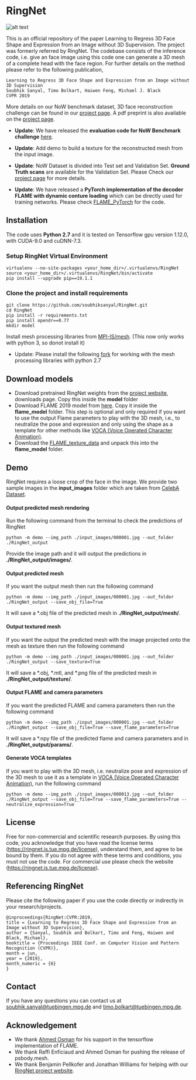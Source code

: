 # RingNet

![alt text](https://github.com/soubhiksanyal/RingNet/blob/master/gif/celeba_reconstruction.gif?raw=true)

This is an official repository of the paper Learning to Regress 3D Face Shape and Expression from an Image without 3D Supervision. The project was formerly referred by RingNet. The codebase consists of the inference code, i.e. give an face image using this code one can generate a 3D mesh of a complete head with the face region. For further details on the method please refer to the following publication,

```
Learning to Regress 3D Face Shape and Expression from an Image without 3D Supervision
Soubhik Sanyal, Timo Bolkart, Haiwen Feng, Michael J. Black
CVPR 2019
```

More details on our NoW benchmark dataset, 3D face reconstruction challenge can be found in our [project page](https://ringnet.is.tue.mpg.de). A pdf preprint is also available on the [project page](https://ringnet.is.tue.mpg.de).

* **Update**: We have released the **evaluation code for NoW Benchmark challenge** [here](https://github.com/soubhiksanyal/now_evaluation).

* **Update**: Add demo to build a texture for the reconstructed mesh from the input image.

* **Update**: NoW Dataset is divided into Test set and Validation Set. **Ground Truth scans** are available for the Validation Set. Please Check our [project page](https://ringnet.is.tue.mpg.de) for more details.

* **Update**: We have released a **PyTorch implementation of the decoder FLAME with dynamic conture loading** which can be directly used for training networks. Please check [FLAME_PyTorch](https://github.com/soubhiksanyal/FLAME_PyTorch) for the code.

## Installation

The code uses **Python 2.7** and it is tested on Tensorflow gpu version 1.12.0, with CUDA-9.0 and cuDNN-7.3.

### Setup RingNet Virtual Environment

```
virtualenv --no-site-packages <your_home_dir>/.virtualenvs/RingNet
source <your_home_dir>/.virtualenvs/RingNet/bin/activate
pip install --upgrade pip==19.1.1
```
### Clone the project and install requirements

```
git clone https://github.com/soubhiksanyal/RingNet.git
cd RingNet
pip install -r requirements.txt
pip install opendr==0.77
mkdir model
```
Install mesh processing libraries from [MPI-IS/mesh](https://github.com/MPI-IS/mesh). (This now only works with python 3, so donot install it)

* Update: Please install the following [fork](https://github.com/TimoBolkart/mesh) for working with the mesh processing libraries with python 2.7 

## Download models

* Download pretrained RingNet weights from the [project website](https://ringnet.is.tue.mpg.de), downloads page. Copy this inside the **model** folder
* Download FLAME 2019 model from [here](http://flame.is.tue.mpg.de/). Copy it inside the **flame_model** folder. This step is optional and only required if you want to use the output Flame parameters to play with the 3D mesh, i.e., to neutralize the pose and
expression and only using the shape as a template for other methods like [VOCA (Voice Operated Character Animation)](https://github.com/TimoBolkart/voca).
* Download the [FLAME_texture_data](http://files.is.tue.mpg.de/tbolkart/FLAME/FLAME_texture_data.zip) and unpack this into the **flame_model** folder.

## Demo

RingNet requires a loose crop of the face in the image. We provide two sample images in the **input_images** folder which are taken from [CelebA Dataset](http://mmlab.ie.cuhk.edu.hk/projects/CelebA.html). 

#### Output predicted mesh rendering

Run the following command from the terminal to check the predictions of RingNet
```
python -m demo --img_path ./input_images/000001.jpg --out_folder ./RingNet_output
```
Provide the image path and it will output the predictions in **./RingNet_output/images/**.

#### Output predicted mesh

If you want the output mesh then run the following command
```
python -m demo --img_path ./input_images/000001.jpg --out_folder ./RingNet_output --save_obj_file=True
```
It will save a *.obj file of the predicted mesh in **./RingNet_output/mesh/**.

#### Output textured mesh

If you want the output the predicted mesh with the image projected onto the mesh as texture then run the following command
```
python -m demo --img_path ./input_images/000001.jpg --out_folder ./RingNet_output --save_texture=True
```
It will save a *.obj, *.mtl, and *.png file of the predicted mesh in **./RingNet_output/texture/**.

#### Output FLAME and camera parameters

If you want the predicted FLAME and camera parameters then run the following command
```
python -m demo --img_path ./input_images/000001.jpg --out_folder ./RingNet_output --save_obj_file=True --save_flame_parameters=True
```
It will save a *.npy file of the predicted flame and camera parameters and in **./RingNet_output/params/**.

#### Generate VOCA templates

If you want to play with the 3D mesh, i.e. neutralize pose and expression of the 3D mesh to use it as a template in [VOCA (Voice Operated Character Animation)](https://github.com/TimoBolkart/voca), run the following command
```
python -m demo --img_path ./input_images/000013.jpg --out_folder ./RingNet_output --save_obj_file=True --save_flame_parameters=True --neutralize_expression=True
```

## License

Free for non-commercial and scientific research purposes. By using this code, you acknowledge that you have read the license terms (https://ringnet.is.tue.mpg.de/license), understand them, and agree to be bound by them. If you do not agree with these terms and conditions, you must not use the code. For commercial use please check the website (https://ringnet.is.tue.mpg.de/license).

## Referencing RingNet

Please cite the following paper if you use the code directly or indirectly in your research/projects.
```
@inproceedings{RingNet:CVPR:2019,
title = {Learning to Regress 3D Face Shape and Expression from an Image without 3D Supervision},
author = {Sanyal, Soubhik and Bolkart, Timo and Feng, Haiwen and Black, Michael},
booktitle = {Proceedings IEEE Conf. on Computer Vision and Pattern Recognition (CVPR)},
month = jun,
year = {2019},
month_numeric = {6}
}
```

## Contact

If you have any questions you can contact us at soubhik.sanyal@tuebingen.mpg.de and timo.bolkart@tuebingen.mpg.de.

## Acknowledgement

* We thank [Ahmed Osman](https://github.com/ahmedosman) for his support in the tensorflow implementation of FLAME.
* We thank Raffi Enficiaud and Ahmed Osman for pushing the release of psbody.mesh.
* We thank Benjamin Pellkofer and Jonathan Williams for helping with our [RingNet project website](https://ringnet.is.tue.mpg.de).
